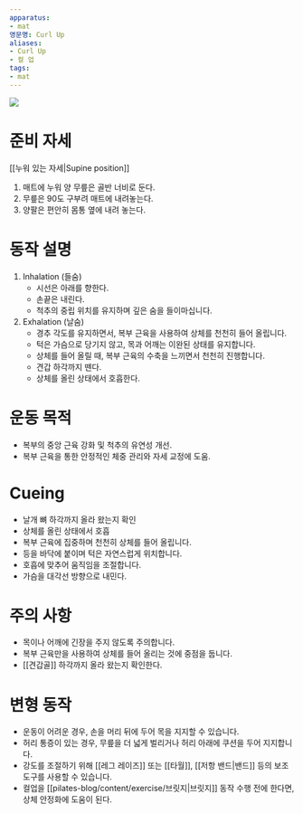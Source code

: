 ```yaml
---
apparatus: 
- mat
영문명: Curl Up
aliases:
- Curl Up
- 컬 업
tags:
- mat
---
```


![](https://youtu.be/-Q1Oz_EgeuI?si=TNd-9tJ4j2BERn3K)

# 준비 자세

[[누워 있는 자세|Supine position]]

1. 매트에 누워 양 무릎은 골반 너비로 둔다.
2. 무릎은 90도 구부려 매트에 내려놓는다.
3. 양팔은 편안히 몸통 옆에 내려 놓는다.

# 동작 설명

1. Inhalation (들숨)
    - 시선은 아래를 향한다.
    - 손끝은 내린다.
    - 척추의 중립 위치를 유지하며 깊은 숨을 들이마십니다.
2. Exhalation (날숨)
    - 경추 각도를 유지하면서, 복부 근육을 사용하여 상체를 천천히 들어 올립니다.
    - 턱은 가슴으로 당기지 않고, 목과 어깨는 이완된 상태를 유지합니다.
    - 상체를 들어 올릴 때, 복부 근육의 수축을 느끼면서 천천히 진행합니다.
    - 견갑 하각까지 뗀다.
    - 상체를 올린 상태에서 호흡한다.

# 운동 목적

- 복부의 중앙 근육 강화 및 척추의 유연성 개선.
- 복부 근육을 통한 안정적인 체중 관리와 자세 교정에 도움.

# Cueing

- 날개 뼈 하각까지 올라 왔는지 확인
- 상체를 올린 상태에서 호흡
- 복부 근육에 집중하며 천천히 상체를 들어 올립니다.
- 등을 바닥에 붙이며 턱은 자연스럽게 위치합니다.
- 호흡에 맞추어 움직임을 조절합니다.
- 가슴을 대각선 방향으로 내민다.

# 주의 사항

- 목이나 어깨에 긴장을 주지 않도록 주의합니다.
- 복부 근육만을 사용하여 상체를 들어 올리는 것에 중점을 둡니다.
- [[견갑골]] 하각까지 올라 왔는지 확인한다.

# 변형 동작

- 운동이 어려운 경우, 손을 머리 뒤에 두어 목을 지지할 수 있습니다.
- 허리 통증이 있는 경우, 무릎을 더 넓게 벌리거나 허리 아래에 쿠션을 두어 지지합니다.
- 강도를 조절하기 위해 [[레그 레이즈]] 또는 [[타월]], [[저항 밴드|밴드]] 등의 보조 도구를 사용할 수 있습니다.
- 컬업을 [[pilates-blog/content/exercise/브릿지|브릿지]] 동작 수행 전에 한다면, 상체 안정화에 도움이 된다. 